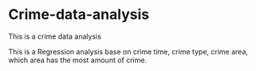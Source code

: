 # Crime-data-analysis
This is a crime data analysis

This is a Regression analysis base on crime time, crime type, crime area, which area has the most amount of crime. 
